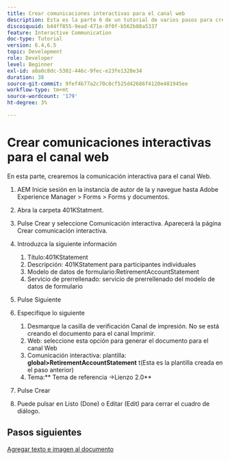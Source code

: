 ```yaml
---
title: Crear comunicaciones interactivas para el canal web
description: Esta es la parte 6 de un tutorial de varios pasos para crear su primer documento de comunicaciones interactivas. En esta parte, crearemos la comunicación interactiva para el canal Web.
discoiquuid: b44ff855-9ead-471e-8f0f-b562b88a5337
feature: Interactive Communication
doc-type: Tutorial
version: 6.4,6.5
topic: Development
role: Developer
level: Beginner
exl-id: a0a0c8dc-5302-446c-9fec-e23fe1320e34
duration: 38
source-git-commit: 9fef4b77a2c70c8cf525d42686f4120e481945ee
workflow-type: tm+mt
source-wordcount: '179'
ht-degree: 3%

---
```


# Crear comunicaciones interactivas para el canal web

En esta parte, crearemos la comunicación interactiva para el canal Web.

1. AEM Inicie sesión en la instancia de autor de la y navegue hasta Adobe Experience Manager > Forms > Forms y documentos.
1. Abra la carpeta 401KStatment.
1. Pulse Crear y seleccione Comunicación interactiva. Aparecerá la página Crear comunicación interactiva.
1. Introduzca la siguiente información

   1. Título:401KStatement
   1. Descripción: 401KStatement para participantes individuales
   1. Modelo de datos de formulario:RetirementAccountStatement
   1. Servicio de prerrellenado: servicio de prerrellenado del modelo de datos de formulario

1. Pulse Siguiente
1. Especifique lo siguiente

   1. Desmarque la casilla de verificación Canal de impresión. No se está creando el documento para el canal Imprimir.
   1. Web: seleccione esta opción para generar el documento para el canal Web
   1. Comunicación interactiva: plantilla: **global>RetirementAccountStatement** t(Esta es la plantilla creada en el paso anterior)
   1. Tema:** Tema de referencia ->Lienzo 2.0**

1. Pulse Crear
1. Puede pulsar en Listo (Done) o Editar (Edit) para cerrar el cuadro de diálogo.

## Pasos siguientes

[Agregar texto e imagen al documento](./partseven.md)
